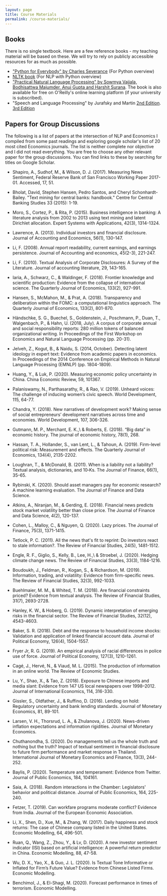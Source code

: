 ```yaml
---
layout: page
title: Course Materials
permalink: /course-materials/
---
```

## Books
There is no single textbook. Here are a few reference books - my teaching material will be based on these. We will try to rely on publicly accessible resources for as much as possible.

- ["Python for Everybody" by Charles Severance](https://www.py4e.com/html3/) (For Python overview)
- [NLTK book](https://nltk.org/book) (For NLP with Python overview)
- ["Practical Natural Language Processing" by Sowmya Vajjala, Bodhisattwa Majumder, Anuj Gupta and Harshit Surana](https://www.amazon.de/Practical-Natural-Language-Processing-Pragmatic/dp/1492054054/). The book is also available for free on O'Reilly's online learning platform (if your university is subscribed).
- "Speech and Language Processing" by Jurafsky and Martin [2nd Edition](https://github.com/rain1024/slp2-pdf). [3rd Edition](https://web.stanford.edu/~jurafsky/slp3/)

## Papers for Group Discussions
The following is a list of papers at the intersection of NLP and Economics I compiled from some past readings and exploring google scholar's list of 20 most cited Economics journals. The list is neither complete nor objective and I did not read everything. You are free to choose any other relevant paper for the group discussions. You can find links to these by searching for titles on Google Scholar. 

- Shapiro, A., Sudhof, M., & Wilson, D. J. (2017). Measuring News Sentiment, Federal Reserve Bank of San Francisco Working Paper 2017-01. Accessed, 17, 51.  

- Bholat, David, Stephen Hansen, Pedro Santos, and Cheryl Schonhardt-Bailey. "Text mining for central banks: handbook." Centre for Central Banking Studies 33 (2015): 1-19. 

- Moro, S., Cortez, P., & Rita, P. (2015). Business intelligence in banking: A literature analysis from 2002 to 2013 using text mining and latent Dirichlet allocation. Expert Systems with Applications, 42(3), 1314-1324.

- Lawrence, A. (2013). Individual investors and financial disclosure. Journal of Accounting and Economics, 56(1), 130-147. 

- Li, F. (2008). Annual report readability, current earnings, and earnings persistence. Journal of Accounting and economics, 45(2-3), 221-247. 

- Li, F. (2010). Textual Analysis of Corporate Disclosures: A Survey of the Literature. Journal of accounting literature, 29, 143-165. 

- Iaria, A., Schwarz, C., & Waldinger, F. (2018). Frontier knowledge and scientific production: Evidence from the collapse of international science. The Quarterly Journal of Economics, 133(2), 927-991. 

- Hansen, S., McMahon, M., & Prat, A. (2018). Transparency and deliberation within the FOMC: a computational linguistics approach. The Quarterly Journal of Economics, 133(2), 801-870. 

- Händschke, S. G., Buechel, S., Goldenstein, J., Poschmann, P., Duan, T., Walgenbach, P., & Hahn, U. (2018, July). A corpus of corporate annual and social responsibility reports: 280 million tokens of balanced organizational writing. In Proceedings of the First Workshop on Economics and Natural Language Processing (pp. 20-31). 

- Jelveh, Z., Kogut, B., & Naidu, S. (2014, October). Detecting latent ideology in expert text: Evidence from academic papers in economics. In Proceedings of the 2014 Conference on Empirical Methods in Natural Language Processing (EMNLP) (pp. 1804-1809).

- Huang, Y., & Luk, P. (2020). Measuring economic policy uncertainty in China. China Economic Review, 59, 101367.

- Palaniswamy, N., Parthasarathy, R., & Rao, V. (2019). Unheard voices: The challenge of inducing women’s civic speech. World Development, 115, 64-77.

- Chandra, Y. (2018). New narratives of development work? Making sense of social entrepreneurs’ development narratives across time and economies. World Development, 107, 306-326.

- Gutmann, M. P., Merchant, E. K.,\ & Roberts, E. (2018). “Big data” in economic history. The journal of economic history, 78(1), 268.

- Hassan, T. A., Hollander, S., van Lent, L., & Tahoun, A. (2019). Firm-level political risk: Measurement and effects. The Quarterly Journal of Economics, 134(4), 2135-2202.

- Loughran, T., & McDonald, B. (2011). When is a liability not a liability? Textual analysis, dictionaries, and 10‐Ks. The Journal of Finance, 66(1), 35-65.

- Rybinski, K. (2020). Should asset managers pay for economic research? A machine learning evaluation. The Journal of Finance and Data Science.

- Atkins, A., Niranjan, M., & Gerding, E. (2018). Financial news predicts stock market volatility better than close price. The Journal of Finance and Data Science, 4(2), 120-137.

- Cohen, L., Malloy, C., & Nguyen, Q. (2020). Lazy prices. The Journal of Finance, 75(3), 1371-1415.

- Tetlock, P. C. (2011). All the news that's fit to reprint: Do investors react to stale information?. The Review of Financial Studies, 24(5), 1481-1512.

- Engle, R. F., Giglio, S., Kelly, B., Lee, H.,\ & Stroebel, J. (2020). Hedging climate change news. The Review of Financial Studies, 33(3), 1184-1216.

- Boudoukh, J., Feldman, R., Kogan, S., & Richardson, M. (2019). Information, trading, and volatility: Evidence from firm-specific news. The Review of Financial Studies, 32(3), 992-1033.

- Buehlmaier, M. M., & Whited, T. M. (2018). Are financial constraints priced? Evidence from textual analysis. The Review of Financial Studies, 31(7), 2693-2728.

- Hanley, K. W., & Hoberg, G. (2019). Dynamic interpretation of emerging risks in the financial sector. The Review of Financial Studies, 32(12), 4543-4603.

- Baker, S. R. (2018). Debt and the response to household income shocks: Validation and application of linked financial account data. Journal of Political Economy, 126(4), 1504-1557.

- Fryer Jr, R. G. (2019). An empirical analysis of racial differences in police use of force. Journal of Political Economy, 127(3), 1210-1261.

- Cagé, J., Hervé, N., & Viaud, M. L. (2015). The production of information in an online world. The Review of Economic Studies.

- Lu, Y., Shao, X., & Tao, Z. (2018). Exposure to Chinese imports and media slant: Evidence from 147 US local newspapers over 1998–2012. Journal of International Economics, 114, 316-330.

- Gissler, S., Oldfather, J., & Ruffino, D. (2016). Lending on hold: Regulatory uncertainty and bank lending standards. Journal of Monetary Economics, 81, 89-101.

- Larsen, V. H., Thorsrud, L. A., & Zhulanova, J. (2020). News-driven inflation expectations and information rigidities. Journal of Monetary Economics.

- Chuthanondha, S. (2020). Do managements tell us the whole truth and nothing but the truth? Impact of textual sentiment in financial disclosure to future firm performance and market response in Thailand. International Journal of Monetary Economics and Finance, 13(3), 244-252.

- Baylis, P. (2020). Temperature and temperament: Evidence from Twitter. Journal of Public Economics, 184, 104161.

- Saia, A. (2018). Random interactions in the Chamber: Legislators' behavior and political distance. Journal of Public Economics, 164, 225-240.

- Fetzer, T. (2019). Can workfare programs moderate conflict? Evidence from India. Journal of the European Economic Association.

- Li, X., Shen, D., Xue, M., & Zhang, W. (2017). Daily happiness and stock returns: The case of Chinese company listed in the United States. Economic Modelling, 64, 496-501.

- Ruan, Q., Wang, Z., Zhou, Y., & Lv, D. (2020). A new investor sentiment indicator (ISI) based on artificial intelligence: A powerful return predictor in China. Economic Modelling, 88, 47-58.

- Wu, D. X., Yao, X., & Guo, J. L. (2020). Is Textual Tone Informative or Inflated for Firm’s Future Value? Evidence from Chinese Listed Firms. Economic Modelling.

- Benchimol, J., & El-Shagi, M. (2020). Forecast performance in times of terrorism. Economic Modelling.
